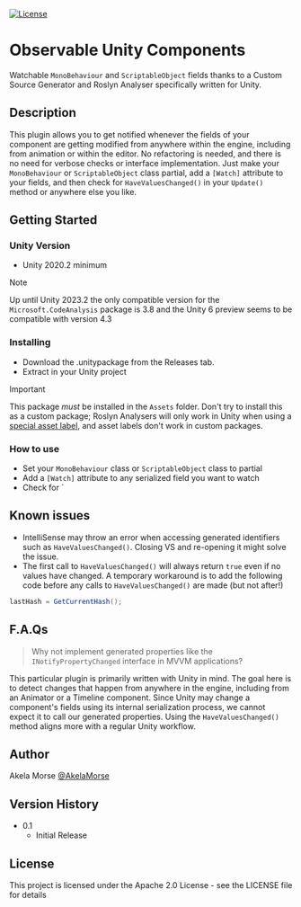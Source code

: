 [![License](https://img.shields.io/badge/License-Apache_2.0-blue.svg)](https://opensource.org/licenses/Apache-2.0)

# Observable Unity Components

Watchable `MonoBehaviour` and `ScriptableObject` fields thanks to a Custom Source Generator and Roslyn Analyser specifically written for Unity.

## Description

This plugin allows you to get notified whenever the fields of your component are getting modified from anywhere within the engine, including from animation or within the editor. No refactoring is needed, and there is no need for verbose checks or interface implementation. Just make your `MonoBehaviour` or `ScriptableObject` class partial, add a `[Watch]` attribute to your fields, and then check for `HaveValuesChanged()` in your `Update()` method or anywhere else you like.

## Getting Started

### Unity Version

* Unity 2020.2 minimum

> [!NOTE]  
> Up until Unity 2023.2 the only compatible version for the `Microsoft.CodeAnalysis` package is 3.8 and the Unity 6 preview seems to be compatible with version 4.3

### Installing

* Download the .unitypackage from the Releases tab.
* Extract in your Unity project

> [!IMPORTANT]  
> This package *must* be installed in the `Assets` folder. Don't try to install this as a custom package; Roslyn Analysers will only work in Unity when using a [special asset label](https://docs.unity3d.com/2021.3/Documentation/Manual/roslyn-analyzers.html), and asset labels don't work in custom packages.

### How to use

* Set your `MonoBehaviour` class or `ScriptableObject` class to partial
* Add a `[Watch]` attribute to any serialized field you want to watch
* Check for `

## Known issues

* IntelliSense may throw an error when accessing generated identifiers such as `HaveValuesChanged()`. Closing VS and re-opening it might solve the issue.
* The first call to `HaveValuesChanged()` will always return `true` even if no values have changed. A temporary workaround is to add the following code before any calls to `HaveValuesChanged()` are made (but not after!)

```cs
lastHash = GetCurrentHash();
```

## F.A.Qs

> Why not implement generated properties like the `INotifyPropertyChanged` interface in MVVM applications?

This particular plugin is primarily written with Unity in mind. The goal here is to detect changes that happen from anywhere in the engine, including from an Animator or a Timeline component. Since Unity may change a component's fields using its internal serialization process, we cannot expect it to call our generated properties. Using the `HaveValuesChanged()` method aligns more with a regular Unity workflow.

## Author

Akela Morse
[@AkelaMorse](https://x.com/AkelaMorse)

## Version History

* 0.1
    * Initial Release

## License

This project is licensed under the Apache 2.0 License - see the LICENSE file for details
